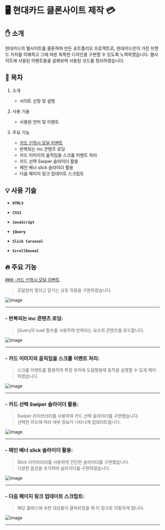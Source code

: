 ﻿# :desktop_computer: 현대카드 클론사이트 제작 :credit_card:

## :hand: 소개

 현대카드의 웹사이트를 클론하여 만든 포트폴리오 프로젝트로, 현대카드만이 가진 브랜드 가치를 이해하고 그에 따른 독특한 디자인을 구현할 수 있도록 노력하였습니다. 웹사이트에 사용된 이벤트들을 살펴보며 사용된 코드를 정리하였습니다. 

## :loudspeaker: 목차

 
1. 소개
     - 사이트 선정 및 설명

2. 사용 기술
     - 사용된 언어 및 이벤트

3. 주요 기능
     - <a id="content3" href="#list_1">카드 신청시 모달 이벤트</a>
     - <a id="list_2">반복되는 inc 콘텐츠 로딩</a>
     - 카드 이미지의 움직임을 스크롤 이벤트 처리
     - 카드 선택 Swiper 슬라이더 활용
     - 메인 배너 slick 슬라이더 활용
     - 다음 페이지 링크 업데이트 스크립트


## :bulb: 사용 기술


- **`HTML5`** 

- **`CSS3`**

- **`JavaScript`**

- **`jQuery`**

- **`Slick Carousel`**

- **`ScrollReveal`**


## :fire: 주요 기능

  
<a id="#list_1" href="#content3"> ### -카드 신청시 모달 이벤트</a>

 >	 모달창이 열리고 닫기는 상호 작용을 구현하였습니다.   


![image](https://github.com/jkw507600/hyundaiCard/assets/145305173/87e0fa6d-8644-40de-b6fa-b9d4f00a214e)

- - -
### - 반복되는 inc 콘텐츠 로딩:

 >	 jQuery의 load 함수를 사용하여 반복되는 요소의 콘텐츠를 로드합니다.

![image](https://github.com/jkw507600/hyundaiCard/assets/145305173/f9e7cc22-0850-430f-8c1a-a5247c30fb17)

- - -
### - 카드 이미지의 움직임을 스크롤 이벤트 처리:

 >	스크롤 이벤트를 활용하여 특정 위치에 도달했을때 동작을 실행할 수 있게 제어하였습니다.

![image](https://github.com/jkw507600/hyundaiCard/assets/145305173/db5488de-a824-4cd3-b420-ae1a8dcf1e1a)

- - -

### - 카드 선택 Swiper 슬라이더 활용:

 >	Swiper 라이브러리를 사용하여 카드 선택 슬라이더를 구현했습니다. <br> 선택한 카드에 따라 세부 정보가 나타나게 업데이트됩니다.

![image](https://github.com/jkw507600/hyundaiCard/assets/145305173/f589bd5f-a14d-4fe0-b2e1-1aea5efe99fd)

- - -
### - 메인 배너 slick 슬라이더 활용:

 >	Slick 라이브러리를 사용하여 간단한 슬라이더를 구현했습니다. <br>  다양한 옵션을 추가하여 슬라이더를 구현하였습니다.

![image](https://github.com/jkw507600/hyundaiCard/assets/145305173/c9344b7f-28e7-4828-91c2-8f94c8df4505)

- - -

### - 다음 페이지 링크 업데이트 스크립트:

 >	해당 클래스에 속한 대상들이 클릭되었을 때 이 링크로 이동하게 됩니다.

![image](https://github.com/jkw507600/hyundaiCard/assets/145305173/aad70b76-f2ba-48b5-8b17-6cd62c3284f6)
  
- - -
